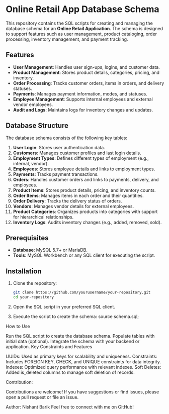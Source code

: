 # Online Retail App Database Schema

This repository contains the SQL scripts for creating and managing the database schema for an **Online Retail Application**. The schema is designed to support features such as user management, product cataloging, order processing, inventory management, and payment tracking.

## Features

- **User Management**: Handles user sign-ups, logins, and customer data.
- **Product Management**: Stores product details, categories, pricing, and inventory.
- **Order Processing**: Tracks customer orders, items in orders, and delivery statuses.
- **Payments**: Manages payment information, modes, and statuses.
- **Employee Management**: Supports internal employees and external vendor employees.
- **Audit and Logs**: Maintains logs for inventory changes and updates.

## Database Structure

The database schema consists of the following key tables:

1. **User Login**: Stores user authentication data.
2. **Customers**: Manages customer profiles and last login details.
3. **Employment Types**: Defines different types of employment (e.g., internal, vendor).
4. **Employees**: Stores employee details and links to employment types.
5. **Payments**: Tracks payment transactions.
6. **Orders**: Handles customer orders and links to payments, delivery, and employees.
7. **Product Items**: Stores product details, pricing, and inventory counts.
8. **Order Items**: Manages items in each order and their quantities.
9. **Order Delivery**: Tracks the delivery status of orders.
10. **Vendors**: Manages vendor details for external employees.
11. **Product Categories**: Organizes products into categories with support for hierarchical relationships.
12. **Inventory Logs**: Audits inventory changes (e.g., added, removed, sold).

## Prerequisites

- **Database**: MySQL 5.7+ or MariaDB.
- **Tools**: MySQL Workbench or any SQL client for executing the script.

## Installation

1. Clone the repository:
   ```bash
   git clone https://github.com/yourusername/your-repository.git
   cd your-repository
2. Open the SQL script in your preferred SQL client.

3. Execute the script to create the schema:
source schema.sql;

How to Use

Run the SQL script to create the database schema.
Populate tables with initial data (optional).
Integrate the schema with your backend or application.
Key Constraints and Features

UUIDs: Used as primary keys for scalability and uniqueness.
Constraints: Includes FOREIGN KEY, CHECK, and UNIQUE constraints for data integrity.
Indexes: Optimized query performance with relevant indexes.
Soft Deletes: Added is_deleted columns to manage soft deletion of records.

Contribution:

Contributions are welcome! If you have suggestions or find issues, please open a pull request or file an issue.

Author: Nishant Barik
Feel free to connect with me on GitHub!

